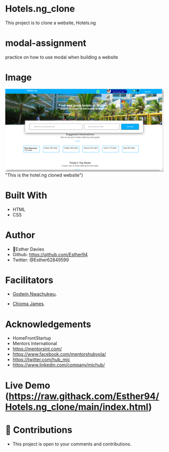 # Hotels.ng_clone
This project is to clone  a website, Hotels.ng
# modal-assignment
practice on  how to use modal when building a  website

## 
# Image
![welcome interface.](asset/images/h.ng.PNG) "This is the hotel.ng cloned website")

# Built With
* HTML
* CSS

# Author
* 👩Esther Davies
* Github: https://github.com/Esther94
* Twitter: @Esther62849599

# Facilitators
* [Godwin Nwachukwu](https://github.com/Gnwin).

* [Chioma James](https://github.com/Chiomy).

# Acknowledgements
* HomeFrontStartup
* Mentors International
* https://mentorsint.com/
* https://www.facebook.com/mentorshubyola/
* https://twitter.com/hub_mic
* https://www.linkedin.com/company/michub/

# Live Demo (https://raw.githack.com/Esther94/Hotels.ng_clone/main/index.html)

# 🤝 Contributions
* This project is open to your comments and contributions.
